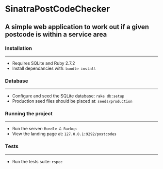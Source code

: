 # SinatraPostCodeChecker
## A simple web application to work out if a given postcode is within a service area

### Installation
---
- Requires SQLite and Ruby 2.7.2
- Install dependancies with: `bundle install`

### Database
---
- Configure and seed the SQLite database: `rake db:setup`
- Production seed files should be placed at: `seeds/production`

### Running the project
---
- Run the server: `Bundle & Rackup`
- View the landing page at: `127.0.0.1:9292/postcodes`

### Tests
---
- Run the tests suite: `rspec`
